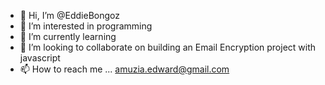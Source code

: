 - 👋 Hi, I’m @EddieBongoz
- 👀 I’m interested in programming 
- 🌱 I’m currently learning 
- 💞️ I’m looking to collaborate on building an Email Encryption project with javascript
- 📫 How to reach me ... amuzia.edward@gmail.com

<!---
EddieBongoz/EddieBongoz is a ✨ special ✨ repository because its `README.md` (this file) appears on your GitHub profile.
You can click the Preview link to take a look at your changes.
--->

